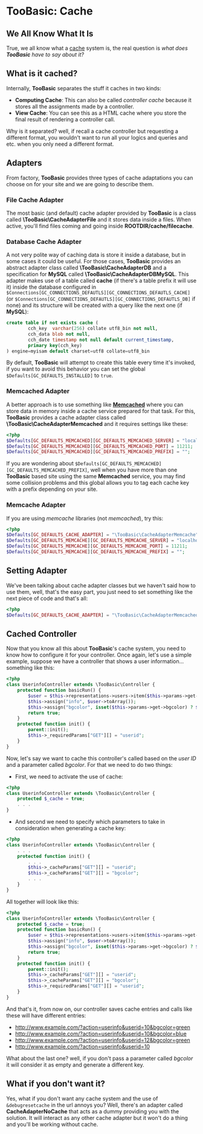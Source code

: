 # TooBasic: Cache
## We All Know What It Is
True, we all know what a
[cache](http://en.wikipedia.org/wiki/Cache_%28computing%29) system is, the real
question is *what does __TooBasic__ have to say about it?*

## What is it cached?
Internally, __TooBasic__ separates the stuff it caches in two kinds:

* __Computing Cache__: This can also be called _controller cache_ because it
stores all the assignments made by a controller.
* __View Cache__: You can see this as a HTML cache where you store the final
result of rendering a controller call.

Why is it separated? well, if recall a cache controller but requesting a different
format, you wouldn't want to run all your logics and queries and etc. when you
only need a different format.

## Adapters
From factory, __TooBasic__ provides three types of cache adaptations you can
choose on for your site and we are going to describe them.

### File Cache Adapter
The most basic (and default) cache adapter provided by __TooBasic__ is a class
called __\TooBasic\CacheAdapterFile__ and it stores data inside a files. When
active, you'll find files coming and going inside __ROOTDIR/cache/filecache__.

### Database Cache Adapter
A not very polite way of caching data is store it inside a database, but in some
cases it could be useful.
For those cases, __TooBasic__ provides an abstract adapter class called
__\TooBasic\CacheAdapterDB__ and a specification for __MySQL__ called
__\TooBasic\CacheAdapterDBMySQL__.
This adapter makes use of a table called __cache__ (if there's a table prefix it
will use it) inside the database configured in
`$Connections[GC_CONNECTIONS_DEFAUTLS][GC_CONNECTIONS_DEFAUTLS_CACHE]` (or
`$Connections[GC_CONNECTIONS_DEFAUTLS][GC_CONNECTIONS_DEFAUTLS_DB]` if none) and
its structure will be created with a query like the next one (if __MySQL__):
```sql
create table if not exists cache (
        cch_key  varchar(256) collate utf8_bin not null,
        cch_data blob not null,
        cch_date timestamp not null default current_timestamp,
        primary key(cch_key)
) engine=myisam default charset=utf8 collate=utf8_bin
```
By default, __TooBasic__ will attempt to create this table every time it's
invoked, if you want to avoid this behavior you can set the global
`$Defaults[GC_DEFAULTS_INSTALLED]` to `true`.

### Memcached Adapter
A better approach is to use something like
[__Memcached__](http://php.net/manual/en/book.memcached.php) where you can store
data in memory inside a cache service prepared for that task.
For this, __TooBasic__ provides a cache adapter class called
__\TooBasic\CacheAdapterMemcached__ and it requires settings like these:
```php
<?php
$Defaults[GC_DEFAULTS_MEMCACHED][GC_DEFAULTS_MEMCACHED_SERVER] = "localhost";
$Defaults[GC_DEFAULTS_MEMCACHED][GC_DEFAULTS_MEMCACHED_PORT] = 11211;
$Defaults[GC_DEFAULTS_MEMCACHED][GC_DEFAULTS_MEMCACHED_PREFIX] = "";
```
If you are wondering about
`$Defaults[GC_DEFAULTS_MEMCACHED][GC_DEFAULTS_MEMCACHED_PREFIX]`, well when you
have more than one __TooBasic__ based site using the same __Memcached__ service,
you may find some collision problems and this global allows you to tag each cache
key with a prefix depending on your site.

### Memcache Adapter
If you are using _memcache_ libraries (not _memcached_), try this:
```php
<?php
$Defaults[GC_DEFAULTS_CACHE_ADAPTER] = "\TooBasic\CacheAdapterMemcache";
$Defaults[GC_DEFAULTS_MEMCACHE][GC_DEFAULTS_MEMCACHE_SERVER] = "localhost";
$Defaults[GC_DEFAULTS_MEMCACHE][GC_DEFAULTS_MEMCACHE_PORT] = 11211;
$Defaults[GC_DEFAULTS_MEMCACHE][GC_DEFAULTS_MEMCACHE_PREFIX] = "";
```

## Setting Adapter
We've been talking about cache adapter classes but we haven't said how to use
them, well, that's the easy part, you just need to set something like the next
piece of code and that's all:
```php
<?php
$Defaults[GC_DEFAULTS_CACHE_ADAPTER] = "\TooBasic\CacheAdapterMemcached";
```

## Cached Controller
Now that you know all this about __TooBasic__'s cache system, you need to know how
to configure it for your controller. Once again, let's use a simple example,
suppose we have a controller that shows a user information... something like this:
```php
<?php
class UserinfoController extends \TooBasic\Controller {
    protected function basicRun() {
        $user = $this->representations->users->item($this->params->get->userid);
        $this->assign("info", $user->toArray());
        $this->assign("bgcolor", isset($this->params->get->bgcolor) ? $this->params->get->bgcolor : "red");
        return true;
    }
    protected function init() {
        parent::init();
        $this->_requiredParams["GET"][] = "userid";
    }
}
```
Now, let's say we want to cache this controller's called based on the _user ID_
and a parameter called _bgcolor_. For that we need to do two things:

* First, we need to activate the use of cache:
```php
<?php
class UserinfoController extends \TooBasic\Controller {
    protected $_cache = true;
    . . .
}
```
* And second we need to specify which parameters to take in consideration when
generating a cache key:
```php
<?php
class UserinfoController extends \TooBasic\Controller {
    . . .
    protected function init() {
        . . . 
        $this->_cacheParams["GET"][] = "userid";
        $this->_cacheParams["GET"][] = "bgcolor";
        . . . 
    }
}
```

All together will look like this:

```php
<?php
class UserinfoController extends \TooBasic\Controller {
    protected $_cache = true;
    protected function basicRun() {
        $user = $this->representations->users->item($this->params->get->userid);
        $this->assign("info", $user->toArray());
        $this->assign("bgcolor", isset($this->params->get->bgcolor) ? $this->params->get->bgcolor : "red");
        return true;
    }
    protected function init() {
        parent::init();
        $this->_cacheParams["GET"][] = "userid";
        $this->_cacheParams["GET"][] = "bgcolor";
        $this->_requiredParams["GET"][] = "userid";
    }
}
```
And that's it, from now on, our controller saves cache entries and calls like
these will have different entries:

* http://www.example.com/?action=userinfo&userid=10&bgcolor=green
* http://www.example.com/?action=userinfo&userid=10&bgcolor=blue
* http://www.example.com/?action=userinfo&userid=12&bgcolor=green
* http://www.example.com/?action=userinfo&userid=10

What about the last one? well, if you don't pass a parameter called _bgcolor_ it
will consider it as empty and generate a different key.

## What if you don't want it?
Yes, what if you don't want any cache system and the use of `&debugresetcache` in
the url annoys you?
Well, there's an adapter called __CacheAdapterNoCache__ that acts as a dummy
providing you with the solution.
It will interact as any other cache adapter but it won't do a thing and you'll
be working without cache.
